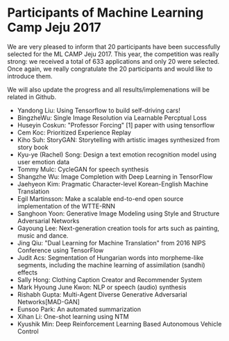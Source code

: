 # Participants of Machine Learning Camp Jeju 2017

We are very pleased to inform that 20 participants have been successfully selected for the ML CAMP Jeju 2017. This year, the competition was really strong: we received a total of 633 applications and only 20 were selected. Once again, we really congratulate the 20 participants and would like to introduce them.

We will also update the progress and all results/implemenations will be related in Github.

* Yandong Liu: Using Tensorflow to build self-driving cars!
* BingzheWu: Single Image Resolution via Learnable Percptual Loss
* Huseyin Coskun: "Professor Forcing" [1] paper with using tensorflow
* Cem Koc: Prioritized Experience Replay
* Kiho Suh: StoryGAN: Storytelling with artistic images synthesized from story book
* Kyu-ye (Rachel) Song: Design a text emotion recognition model using user emotion data 
* Tommy Mulc: CycleGAN for speech synthesis
* Shangzhe Wu: Image Completion with Deep Learning in TensorFlow
* Jaehyeon Kim: Pragmatic Character-level Korean-English Machine Translation 
* Egil Martinsson: Make a scalable end-to-end open source implementation of the WTTE-RNN
* Sanghoon Yoon: Generative Image Modeling using Style and Structure Adversarial Networks
* Gayoung Lee: Next-generation creation tools for arts such as painting, music and dance.
* Jing Qiu: "Dual Learning for Machine Translation" from 2016 NIPS Conference using TensorFlow
* Judit Acs: Segmentation of Hungarian words into morpheme-like segments, including the machine learning of assimilation (sandhi) effects
* Sally Hong: Clothing Caption Creator and Recommender System
* Mark Hyoung June Kwon: NLP or speech (audio) synthesis
* Rishabh Gupta: Multi-Agent Diverse Generative Adversarial Networks[MAD-GAN]
* Eunsoo Park: An automated summarization
* Xihan Li: One-shot learning using NTM
* Kyushik Min: Deep Reinforcement Learning Based Autonomous Vehicle Control 
